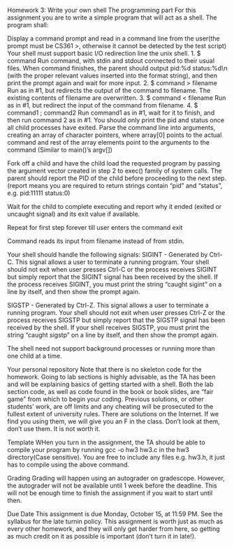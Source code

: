 Homework 3: Write your own shell
The programming part
For this assignment you are to write a simple program that will act as a shell. The program shall:

  Display a command prompt and read in a command line from the user(the prompt must be CS361 >, otherwise it cannot be detected by the test script)
  Your shell must support basic I/O redirection line the unix shell.
    1. $ command Run command, with stdin and stdout connected to their usual files. When command finishes, the parent should output pid:%d status:%d\n (with the proper relevant values inserted into the format string), and then print the prompt again and wait for more input.
    2. $ command > filename Run as in #1, but redirects the output of the command to filename. The existing contents of filename are overwritten.
    3. $ command < filename Run as in #1, but redirect the input of the command from filename.
    4. $ command1 ; command2 Run command1 as in #1, wait for it to finish, and then run command 2 as in #1. You should only print the pid and status once all child processes have exited.
  Parse the command line into arguments, creating an array of character pointers, where array[0] points to the actual command and rest of the array elements point to the arguments to the command (Similar to main()’s argv[])

  Fork off a child and have the child load the requested program by passing the argument vector created in step 2 to exec() family of system calls. The parent should report the PID of the child before proceeding to the next step.(report means you are required to return strings contain “pid” and “status”, e.g. pid:11111 status:0)

  Wait for the child to complete executing and report why it ended (exited or uncaught signal) and its exit value if available.

  Repeat for first step forever till user enters the command exit

  Command reads its input from filename instead of from stdin.

  Your shell should handle the following signals:
  SIGINT - Generated by Ctrl-C. This signal allows a user to terminate a running program. Your shell should not exit when user presses Ctrl-C or the process receives SIGINT but simply report that the SIGINT signal has been received by the shell. If the process receives SIGINT, you must print the string “caught sigint” on a line by itself, and then show the prompt again.

  SIGSTP - Generated by Ctrl-Z. This signal allows a user to terminate a running program. Your shell should not exit when user presses Ctrl-Z or the process receives SIGSTP but simply report that the SIGSTP signal has been received by the shell. If your shell receives SIGSTP, you must print the string “caught sigstp” on a line by itself, and then show the prompt again.
  
  The shell need not support background processes or running more than one child at a time.

Your personal repository
Note that there is no skeleton code for the homework. Going to lab sections is highly advisable, as the TA has been and will be explaining basics of getting started with a shell. Both the lab section code, as well as code found in the book or book slides, are “fair game” from which to begin your coding. Previous solutions, or other students’ work, are off limits and any cheating will be prosecuted to the fullest extent of university rules. There are solutions on the Internet. If we find you using them, we will give you an F in the class. Don’t look at them, don’t use them. It is not worth it.

Template
WHen you turn in the assignment, the TA should be able to compile your program by running gcc -o hw3 hw3.c in the hw3 directory(Case sensitive). You are free to include any files e.g. hw3.h, it just has to compile using the above command.

Grading
Grading will happen using an autograder on gradescope. However, the autograder will not be available until 1 week before the deadline. This will not be enough time to finish the assignment if you wait to start until then.

Due Date
This assignment is due Monday, October 15, at 11:59 PM. See the syllabus for the late turnin policy. This assignment is worth just as much as every other homework, and they will only get harder from here, so getting as much credit on it as possible is important (don’t turn it in late!).